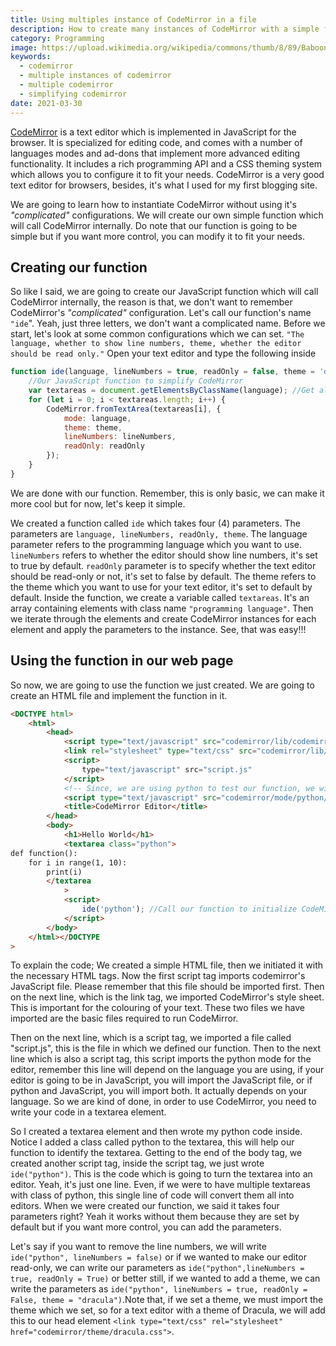 ```yaml
---
title: Using multiples instance of CodeMirror in a file
description: How to create many instances of CodeMirror with a simple function
category: Programming
image: https://upload.wikimedia.org/wikipedia/commons/thumb/8/89/Baboon.svg/1200px-Baboon.svg.png
keywords:
  - codemirror
  - multiple instances of codemirror
  - multiple codemirror
  - simplifying codemirror
date: 2021-03-30
---
```


[CodeMirror](https://www.codemirror.net) is a text editor which is implemented in JavaScript for the browser. It is specialized for editing code, and comes with a number of languages modes and ad-dons that implement more advanced editing functionality.
It includes a rich programming API and a CSS theming system which allows you to configure it to fit your needs.
CodeMirror is a very good text editor for browsers, besides, it's what I used for my first blogging site.

We are going to learn how to instantiate CodeMirror without using it's _"complicated"_ configurations. We will create our own simple function which will call CodeMirror internally.
Do note that our function is going to be simple but if you want more control, you can modify it to fit your needs.

## Creating our function

So like I said, we are going to create our JavaScript function which will call CodeMirror internally, the reason is that, we don't want to remember CodeMirror's _"complicated"_ configuration.
Let's call our function's name `"ide`". Yeah, just three letters, we don't want a complicated name. Before we start, let's look at some common configurations which we can set.
`"The language, whether to show line numbers, theme, whether the editor should be read only."` Open your text editor and type the following inside

```javascript
function ide(language, lineNumbers = true, readOnly = false, theme = 'default') {
	//Our JavaScript function to simplify CodeMirror
	var textareas = document.getElementsByClassName(language); //Get all elements having a class name of the language.
	for (let i = 0; i < textareas.length; i++) {
		CodeMirror.fromTextArea(textareas[i], {
			mode: language,
			theme: theme,
			lineNumbers: lineNumbers,
			readOnly: readOnly
		});
	}
}
```

We are done with our function. Remember, this is only basic, we can make it more cool but for now, let's keep it simple.

We created a function called `ide` which takes four (4) parameters. The parameters are `language, lineNumbers, readOnly, theme`. The language parameter refers to the programming language which you want to use.` lineNumbers` refers to whether the editor should show line numbers, it's set to true by default. `readOnly` parameter is to specify whether the text editor should be read-only or not, it's set to false by default. The theme refers to the theme which you want to use for your text editor, it's set to default by default.
Inside the function, we create a variable called `textareas`. It's an array containing elements with class name `"programming language"`. Then we iterate through the elements and create CodeMirror instances for each element and apply the parameters to the instance.
See, that was easy!!!

## Using the function in our web page

So now, we are going to use the function we just created. We are going to create an HTML file and implement the function in it.

```html
<DOCTYPE html>
	<html>
		<head>
			<script type="text/javascript" src="codemirror/lib/codemirror.js"></script>
			<link rel="stylesheet" type="text/css" src="codemirror/lib/codemirror.css" />
			<script>
				type="text/javascript" src="script.js"
			</script>
			<!-- Since, we are using python to test our function, we will import it's file -->
			<script type="text/javascript" src="codemirror/mode/python/python.js"></script>
			<title>CodeMirror Editor</title>
		</head>
		<body>
			<h1>Hello World</h1>
			<textarea class="python">
def function():
    for i in range(1, 10):
        print(i)
        </textarea
			>
			<script>
				ide('python'); //Call our function to initialize CodeMirror on the textarea with class "python"
			</script>
		</body>
	</html></DOCTYPE
>
```

To explain the code; We created a simple HTML file, then we initiated it with the necessary HTML tags. Now the first script tag imports codemirror's JavaScript file. Please remember that this file should be imported first.
Then on the next line, which is the link tag, we imported CodeMirror's style sheet. This is important for the colouring of your text.
These two files we have imported are the basic files required to run CodeMirror.

Then on the next line, which is a script tag, we imported a file called "script.js", this is the file in which we defined our function.
Then to the next line which is also a script tag, this script imports the python mode for the editor, remember this line will depend on the language you are using, if your editor is going to be in JavaScript, you will import the JavaScript file, or if python and JavaScript, you will import both. It actually depends on your language.
So we are kind of done, in order to use CodeMirror, you need to write your code in a textarea element.

So I created a textarea element and then wrote my python code inside. Notice I added a class called python to the textarea, this will help our function to identify the textarea.
Getting to the end of the body tag, we created another script tag, inside the script tag, we just wrote `ide("python")`. This is the code which is going to turn the textarea into an editor. Yeah, it's just one line. Even, if we were to have multiple textareas with class of python, this single line of code will convert them all into editors. When we were created our function, we said it takes four parameters right? Yeah it works without them because they are set by default but if you want more control, you can add the parameters.

Let's say if you want to remove the line numbers, we will write `ide("python", lineNumbers = false)` or if we wanted to make our editor read-only, we can write our parameters as `ide("python",lineNumbers = true, readOnly = True)` or better still, if we wanted to add a theme, we can write the parameters as `ide("python", lineNumbers = true, readOnly = False, theme = "dracula")`.Note that, if we set a theme, we must import the theme which we set, so for a text editor with a theme of Dracula, we will add this to our head element `<link type="text/css" rel="stylesheet" href="codemirror/theme/dracula.css">`.
